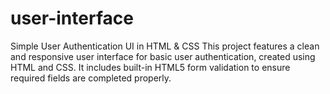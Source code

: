 # user-interface
Simple User Authentication UI in HTML &amp; CSS  This project features a clean and responsive user interface for basic user authentication, created using HTML and CSS. It includes built-in HTML5 form validation to ensure required fields are completed properly. 
